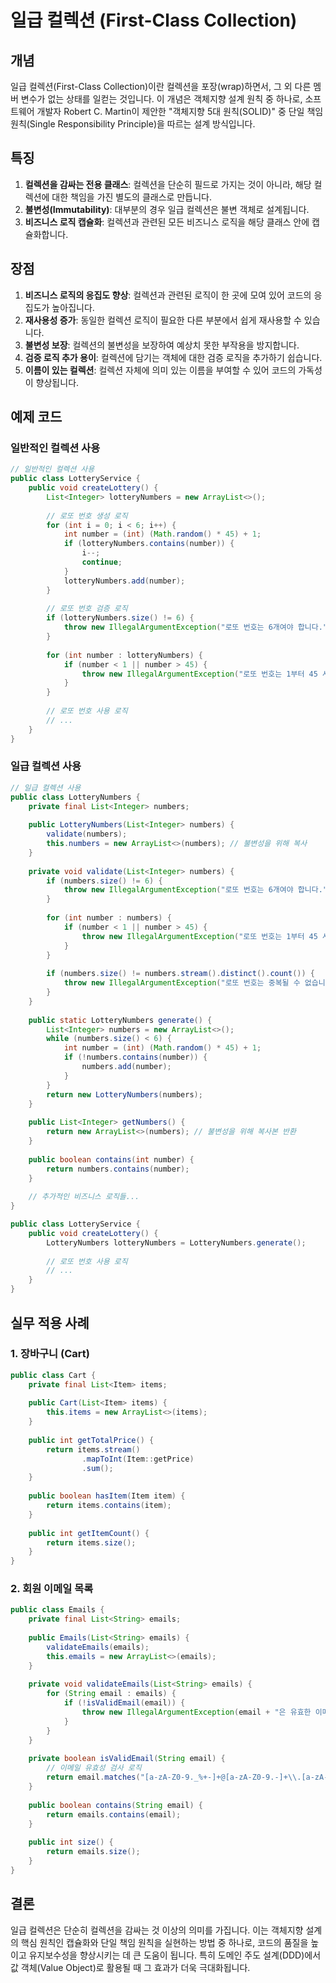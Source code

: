 # 일급 컬렉션 (First-Class Collection)

## 개념
일급 컬렉션(First-Class Collection)이란 컬렉션을 포장(wrap)하면서, 그 외 다른 멤버 변수가 없는 상태를 일컫는 것입니다. 이 개념은 객체지향 설계 원칙 중 하나로, 소프트웨어 개발자 Robert C. Martin이 제안한 "객체지향 5대 원칙(SOLID)" 중 단일 책임 원칙(Single Responsibility Principle)을 따르는 설계 방식입니다.

## 특징

1. **컬렉션을 감싸는 전용 클래스**: 컬렉션을 단순히 필드로 가지는 것이 아니라, 해당 컬렉션에 대한 책임을 가진 별도의 클래스로 만듭니다.
2. **불변성(Immutability)**: 대부분의 경우 일급 컬렉션은 불변 객체로 설계됩니다.
3. **비즈니스 로직 캡슐화**: 컬렉션과 관련된 모든 비즈니스 로직을 해당 클래스 안에 캡슐화합니다.

## 장점

1. **비즈니스 로직의 응집도 향상**: 컬렉션과 관련된 로직이 한 곳에 모여 있어 코드의 응집도가 높아집니다.
2. **재사용성 증가**: 동일한 컬렉션 로직이 필요한 다른 부분에서 쉽게 재사용할 수 있습니다.
3. **불변성 보장**: 컬렉션의 불변성을 보장하여 예상치 못한 부작용을 방지합니다.
4. **검증 로직 추가 용이**: 컬렉션에 담기는 객체에 대한 검증 로직을 추가하기 쉽습니다.
5. **이름이 있는 컬렉션**: 컬렉션 자체에 의미 있는 이름을 부여할 수 있어 코드의 가독성이 향상됩니다.

## 예제 코드

### 일반적인 컬렉션 사용

```java
// 일반적인 컬렉션 사용
public class LotteryService {
    public void createLottery() {
        List<Integer> lotteryNumbers = new ArrayList<>();
        
        // 로또 번호 생성 로직
        for (int i = 0; i < 6; i++) {
            int number = (int) (Math.random() * 45) + 1;
            if (lotteryNumbers.contains(number)) {
                i--;
                continue;
            }
            lotteryNumbers.add(number);
        }
        
        // 로또 번호 검증 로직
        if (lotteryNumbers.size() != 6) {
            throw new IllegalArgumentException("로또 번호는 6개여야 합니다.");
        }
        
        for (int number : lotteryNumbers) {
            if (number < 1 || number > 45) {
                throw new IllegalArgumentException("로또 번호는 1부터 45 사이여야 합니다.");
            }
        }
        
        // 로또 번호 사용 로직
        // ...
    }
}
```

### 일급 컬렉션 사용

```java
// 일급 컬렉션 사용
public class LotteryNumbers {
    private final List<Integer> numbers;
    
    public LotteryNumbers(List<Integer> numbers) {
        validate(numbers);
        this.numbers = new ArrayList<>(numbers); // 불변성을 위해 복사
    }
    
    private void validate(List<Integer> numbers) {
        if (numbers.size() != 6) {
            throw new IllegalArgumentException("로또 번호는 6개여야 합니다.");
        }
        
        for (int number : numbers) {
            if (number < 1 || number > 45) {
                throw new IllegalArgumentException("로또 번호는 1부터 45 사이여야 합니다.");
            }
        }
        
        if (numbers.size() != numbers.stream().distinct().count()) {
            throw new IllegalArgumentException("로또 번호는 중복될 수 없습니다.");
        }
    }
    
    public static LotteryNumbers generate() {
        List<Integer> numbers = new ArrayList<>();
        while (numbers.size() < 6) {
            int number = (int) (Math.random() * 45) + 1;
            if (!numbers.contains(number)) {
                numbers.add(number);
            }
        }
        return new LotteryNumbers(numbers);
    }
    
    public List<Integer> getNumbers() {
        return new ArrayList<>(numbers); // 불변성을 위해 복사본 반환
    }
    
    public boolean contains(int number) {
        return numbers.contains(number);
    }
    
    // 추가적인 비즈니스 로직들...
}

public class LotteryService {
    public void createLottery() {
        LotteryNumbers lotteryNumbers = LotteryNumbers.generate();
        
        // 로또 번호 사용 로직
        // ...
    }
}
```

## 실무 적용 사례

### 1. 장바구니 (Cart)

```java
public class Cart {
    private final List<Item> items;
    
    public Cart(List<Item> items) {
        this.items = new ArrayList<>(items);
    }
    
    public int getTotalPrice() {
        return items.stream()
                .mapToInt(Item::getPrice)
                .sum();
    }
    
    public boolean hasItem(Item item) {
        return items.contains(item);
    }
    
    public int getItemCount() {
        return items.size();
    }
}
```

### 2. 회원 이메일 목록

```java
public class Emails {
    private final List<String> emails;
    
    public Emails(List<String> emails) {
        validateEmails(emails);
        this.emails = new ArrayList<>(emails);
    }
    
    private void validateEmails(List<String> emails) {
        for (String email : emails) {
            if (!isValidEmail(email)) {
                throw new IllegalArgumentException(email + "은 유효한 이메일 형식이 아닙니다.");
            }
        }
    }
    
    private boolean isValidEmail(String email) {
        // 이메일 유효성 검사 로직
        return email.matches("[a-zA-Z0-9._%+-]+@[a-zA-Z0-9.-]+\\.[a-zA-Z]{2,}");
    }
    
    public boolean contains(String email) {
        return emails.contains(email);
    }
    
    public int size() {
        return emails.size();
    }
}
```

## 결론

일급 컬렉션은 단순히 컬렉션을 감싸는 것 이상의 의미를 가집니다. 이는 객체지향 설계의 핵심 원칙인 캡슐화와 단일 책임 원칙을 실현하는 방법 중 하나로, 
코드의 품질을 높이고 유지보수성을 향상시키는 데 큰 도움이 됩니다. 특히 도메인 주도 설계(DDD)에서 값 객체(Value Object)로 활용될 때 그 효과가 더욱 극대화됩니다.